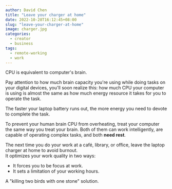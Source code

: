 ```yaml
---
author: David Chen
title: "Leave your charger at home"
date: 2022-10-28T16:12:45+08:00
slug: "leave-your-charger-at-home"
image: charger.jpg
categories:
  - creator
  - business
tags:
  - remote-working
  - work
---
```

CPU is equivalent to computer's brain.

Pay attention to how much brain capacity you're using while doing tasks on your digital devices, you'll soon realize this: how much CPU your computer is using is almost the same as how much energy resource it takes for you to operate the task.

The faster your laptop battery runs out, the more energy you need to devote to complete the task.

To prevent your human brain CPU from overheating, treat your computer the same way you treat your brain. Both of them can work intelligently, are capable of operating complex tasks, and both **need rest**.

The next time you do your work at a café, library, or office, leave the laptop charger at home to avoid burnout.\
It optimizes your work quality in two ways:
- It forces you to be focus at work.
- It sets a limitation of your working hours.

A "killing two birds with one stone" solution.